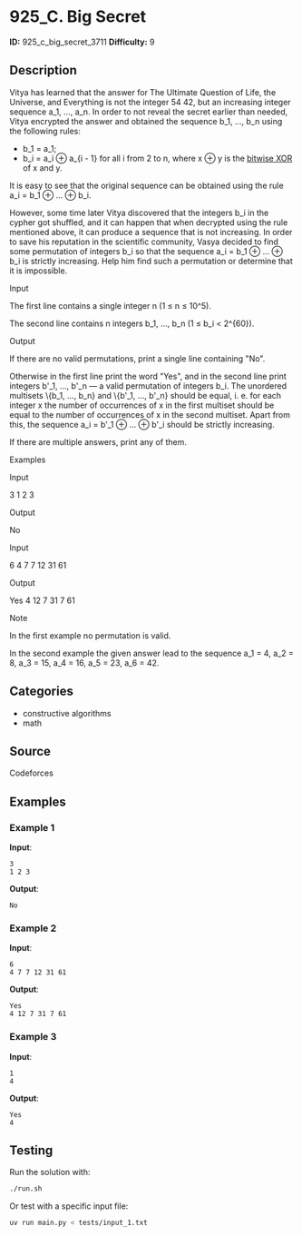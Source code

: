 # 925_C. Big Secret

**ID:** 925_c_big_secret_3711
**Difficulty:** 9

## Description

Vitya has learned that the answer for The Ultimate Question of Life, the Universe, and Everything is not the integer 54 42, but an increasing integer sequence a_1, …, a_n. In order to not reveal the secret earlier than needed, Vitya encrypted the answer and obtained the sequence b_1, …, b_n using the following rules:

  * b_1 = a_1;
  * b_i = a_i ⊕ a_{i - 1} for all i from 2 to n, where x ⊕ y is the [bitwise XOR](https://en.wikipedia.org/wiki/Bitwise_operation#XOR) of x and y. 



It is easy to see that the original sequence can be obtained using the rule a_i = b_1 ⊕ … ⊕ b_i.

However, some time later Vitya discovered that the integers b_i in the cypher got shuffled, and it can happen that when decrypted using the rule mentioned above, it can produce a sequence that is not increasing. In order to save his reputation in the scientific community, Vasya decided to find some permutation of integers b_i so that the sequence a_i = b_1 ⊕ … ⊕ b_i is strictly increasing. Help him find such a permutation or determine that it is impossible.

Input

The first line contains a single integer n (1 ≤ n ≤ 10^5).

The second line contains n integers b_1, …, b_n (1 ≤ b_i < 2^{60}).

Output

If there are no valid permutations, print a single line containing "No".

Otherwise in the first line print the word "Yes", and in the second line print integers b'_1, …, b'_n — a valid permutation of integers b_i. The unordered multisets \\{b_1, …, b_n\} and \\{b'_1, …, b'_n\} should be equal, i. e. for each integer x the number of occurrences of x in the first multiset should be equal to the number of occurrences of x in the second multiset. Apart from this, the sequence a_i = b'_1 ⊕ … ⊕ b'_i should be strictly increasing.

If there are multiple answers, print any of them.

Examples

Input

3
1 2 3


Output

No


Input

6
4 7 7 12 31 61


Output

Yes
4 12 7 31 7 61 

Note

In the first example no permutation is valid.

In the second example the given answer lead to the sequence a_1 = 4, a_2 = 8, a_3 = 15, a_4 = 16, a_5 = 23, a_6 = 42.

## Categories

- constructive algorithms
- math

## Source

Codeforces

## Examples

### Example 1

**Input**:
```
3
1 2 3
```

**Output**:
```
No
```

### Example 2

**Input**:
```
6
4 7 7 12 31 61
```

**Output**:
```
Yes
4 12 7 31 7 61
```

### Example 3

**Input**:
```
1
4
```

**Output**:
```
Yes
4
```


## Testing

Run the solution with:

```bash
./run.sh
```

Or test with a specific input file:

```bash
uv run main.py < tests/input_1.txt
```
